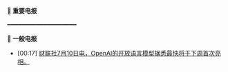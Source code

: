 **🔴 重要电报**

━━━━━━━━━━━━━━━━━━━

**📰 一般电报**

  - [00:17] [财联社7月10日电，OpenAI的开放语言模型据悉最快将于下周首次亮相。](https://www.cls.cn/detail/2080921)
